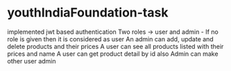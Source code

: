 # youthIndiaFoundation-task
implemented jwt based authentication 
Two roles -> user and admin - If no role is given then it is considered as user
An admin can add, update and delete products and their prices 
A user can see all products listed with their prices and name 
A user can get product detail by id also 
Admin can make other user admin
